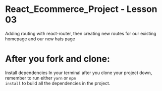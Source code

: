 # React_Ecommerce_Project - Lesson 03
Adding routing with react-router, then creating new routes for our existing homepage and our new hats page

# After you fork and clone:
Install dependencies
In your terminal after you clone your project down, remember to run either <code>yarn</code> or <code>npm install</code> to build all the dependencies in the project.
